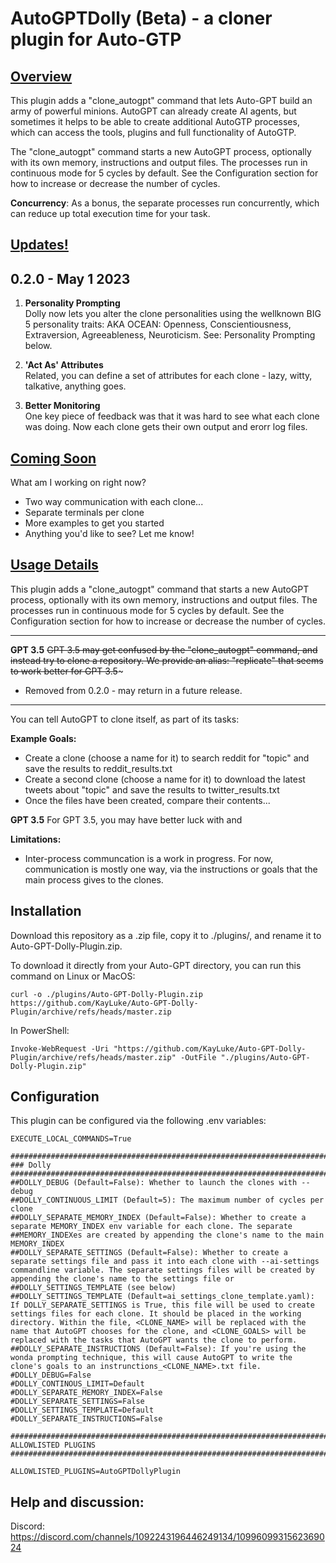# AutoGPTDolly (Beta) - a cloner plugin for Auto-GTP

## <u>Overview</u>

This plugin adds a "clone_autogpt" command that lets Auto-GPT build an army of powerful minions. AutoGPT can already create AI agents, but sometimes it helps to be able to create additional AutoGTP processes, which can access the tools, plugins and full functionality of AutoGTP.

The "clone_autogpt" command starts a new AutoGPT process, optionally with its own memory, instructions and output files. The processes run in continuous mode for 5 cycles by default. See the Configuration section for how to increase or decrease the number of cycles.

**Concurrency**: As a bonus, the separate processes run concurrently, which can reduce up total execution time for your task.

## <u>Updates!</u>

## **0.2.0 - May 1 2023**

1. **Personality Prompting**
<br/>Dolly now lets you alter the clone personalities using the wellknown BIG 5 personality traits: AKA OCEAN: Openness, Conscientiousness, Extraversion, Agreeableness, Neuroticism. See: Personality Prompting below.

2. **'Act As' Attributes** 
<br/>Related, you can define a set of attributes for each clone - lazy, witty, talkative, anything goes.

3. **Better Monitoring**
<br/>One key piece of feedback was that it was hard to see what each clone was doing. Now each clone gets their own output and erorr log files. 

## <u>Coming Soon</u>

What am I working on right now? 
- Two way communication with each clone... 
- Separate terminals per clone
- More examples to get you started
- Anything you'd like to see? Let me know!

## <u>Usage Details</u>

This plugin adds a "clone_autogpt" command that starts a new AutoGPT process, optionally with its own memory, instructions and output files. The processes run in continuous mode for 5 cycles by default. See the Configuration section for how to increase or decrease the number of cycles.

---
**GPT 3.5**
~~GPT 3.5 may get confused by the "clone_autogpt" command, and instead try to clone a repository. We provide an alias: "replicate" that seems to work better for GPT 3.5~~~

- Removed from 0.2.0 - may return in a future release.

---
You can tell AutoGPT to clone itself, as part of its tasks:

**Example Goals:**
- Create a clone (choose a name <NAME> for it) to search reddit for "topic" and save the results to reddit_results.txt
- Create a second clone (choose a name <NAME> for it) to download the latest tweets about "topic" and save the results to twitter_results.txt
- Once the files have been created, compare their contents...

**GPT 3.5**
For GPT 3.5, you may have better luck with <NAME> and <GOALS> 

**Limitations:**
- Inter-process communcation is a work in progress. For now, communication is mostly one way, via the instructions or goals that the main process gives to the clones.

## Installation

Download this repository as a .zip file, copy it to ./plugins/, and rename it to Auto-GPT-Dolly-Plugin.zip.

To download it directly from your Auto-GPT directory, you can run this command on Linux or MacOS:

```
curl -o ./plugins/Auto-GPT-Dolly-Plugin.zip https://github.com/KayLuke/Auto-GPT-Dolly-Plugin/archive/refs/heads/master.zip
```

In PowerShell:

```
Invoke-WebRequest -Uri "https://github.com/KayLuke/Auto-GPT-Dolly-Plugin/archive/refs/heads/master.zip" -OutFile "./plugins/Auto-GPT-Dolly-Plugin.zip"
```

## Configuration

This plugin can be configured via the following .env variables:

```
EXECUTE_LOCAL_COMMANDS=True

################################################################################
### Dolly
################################################################################
##DOLLY_DEBUG (Default=False): Whether to launch the clones with --debug
##DOLLY_CONTINUOUS_LIMIT (Default=5): The maximum number of cycles per clone
##DOLLY_SEPARATE_MEMORY_INDEX (Default=False): Whether to create a separate MEMORY_INDEX env variable for each clone. The separate ##MEMORY_INDEXes are created by appending the clone's name to the main MEMORY_INDEX
##DOLLY_SEPARATE_SETTINGS (Default=False): Whether to create a separate settings file and pass it into each clone with --ai-settings commandline variable. The separate settings files will be created by appending the clone's name to the settings file or ##DOLLY_SETTINGS_TEMPLATE (see below)
##DOLLY_SETTINGS_TEMPLATE (Default=ai_settings_clone_template.yaml): If DOLLY_SEPARATE_SETTINGS is True, this file will be used to create settings files for each clone. It should be placed in the working directory. Within the file, <CLONE_NAME> will be replaced with the name that AutoGPT chooses for the clone, and <CLONE_GOALS> will be replaced with the tasks that AutoGPT wants the clone to perform.
##DOLLY_SEPARATE_INSTRUCTIONS (Default=False): If you're using the wonda prompting technique, this will cause AutoGPT to write the clone's goals to an instrunctions_<CLONE_NAME>.txt file.
#DOLLY_DEBUG=False
#DOLLY_CONTINOUS_LIMIT=Default
#DOLLY_SEPARATE_MEMORY_INDEX=False
#DOLLY_SEPARATE_SETTINGS=False
#DOLLY_SETTINGS_TEMPLATE=Default
#DOLLY_SEPARATE_INSTRUCTIONS=False

################################################################################
ALLOWLISTED PLUGINS
################################################################################

ALLOWLISTED_PLUGINS=AutoGPTDollyPlugin
```

## Help and discussion:

Discord: https://discord.com/channels/1092243196446249134/1099609931562369024